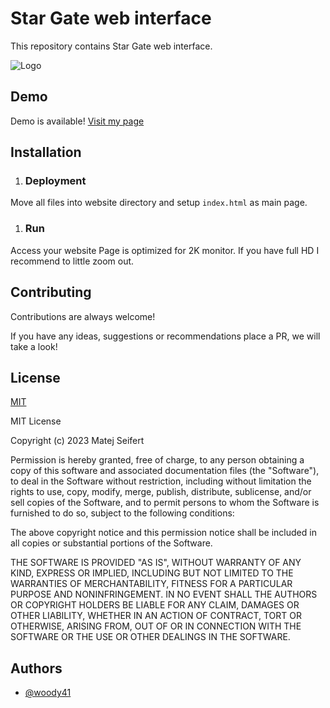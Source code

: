 
# Star Gate web interface

This repository contains Star Gate web interface.



![Logo](https://ctrlv.cz/shots/2023/08/01/cVse.png)


## Demo

Demo is available! [Visit my page](https://softonics.cz/tests/stargate/) 


## Installation

1. ### Deployment

Move all files into website directory and setup ```index.html``` as main page.

1. ### Run

Access your website
Page is optimized for 2K monitor. If you have full HD I recommend to little zoom out.

## Contributing

Contributions are always welcome!

If you have any ideas, suggestions or recommendations place a PR, we will take a look!


## License

[MIT](https://choosealicense.com/licenses/mit/)

MIT License

Copyright (c) 2023 Matej Seifert

Permission is hereby granted, free of charge, to any person obtaining a copy
of this software and associated documentation files (the "Software"), to deal
in the Software without restriction, including without limitation the rights
to use, copy, modify, merge, publish, distribute, sublicense, and/or sell
copies of the Software, and to permit persons to whom the Software is
furnished to do so, subject to the following conditions:

The above copyright notice and this permission notice shall be included in all
copies or substantial portions of the Software.

THE SOFTWARE IS PROVIDED "AS IS", WITHOUT WARRANTY OF ANY KIND, EXPRESS OR
IMPLIED, INCLUDING BUT NOT LIMITED TO THE WARRANTIES OF MERCHANTABILITY,
FITNESS FOR A PARTICULAR PURPOSE AND NONINFRINGEMENT. IN NO EVENT SHALL THE
AUTHORS OR COPYRIGHT HOLDERS BE LIABLE FOR ANY CLAIM, DAMAGES OR OTHER
LIABILITY, WHETHER IN AN ACTION OF CONTRACT, TORT OR OTHERWISE, ARISING FROM,
OUT OF OR IN CONNECTION WITH THE SOFTWARE OR THE USE OR OTHER DEALINGS IN THE
SOFTWARE.
## Authors

- [@woody41](https://www.github.com/woody41)

